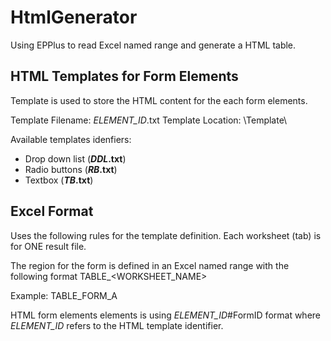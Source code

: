 # HtmlGenerator
Using EPPlus to read Excel named range and generate a HTML table.

## HTML Templates for Form Elements
Template is used to store the HTML content for the each form elements.

Template Filename: _ELEMENT_ID_.txt
Template Location: \Template\

Available templates idenfiers:
- Drop down list (**_DDL_.txt**)
- Radio buttons (**_RB_.txt**)
- Textbox (**_TB_.txt**)


## Excel Format
Uses the following rules for the template definition. Each worksheet (tab) is for ONE result file. 

The region for the form is defined in an Excel named range with the following format TABLE_<WORKSHEET_NAME>

Example: TABLE_FORM_A

HTML form elements elements is using _ELEMENT_ID_#FormID format where _ELEMENT_ID_ refers to the HTML template identifier.


